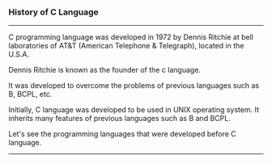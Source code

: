 ### History of C Language

--------

C programming language was developed in 1972 by Dennis Ritchie at bell laboratories of AT&T (American Telephone & Telegraph), located in the U.S.A.

Dennis Ritchie is known as the founder of the c language.

It was developed to overcome the problems of previous languages such as B, BCPL, etc.

Initially, C language was developed to be used in UNIX operating system. It inherits many features of previous languages such as B and BCPL.

Let's see the programming languages that were developed before C language.

-------

